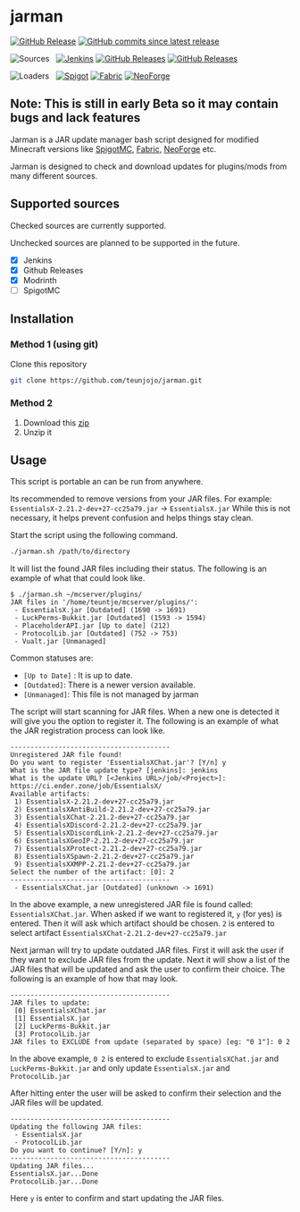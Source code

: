 # jarman

[![GitHub Release](https://img.shields.io/github/v/release/teunjojo/jarman?style=for-the-badge)](https://github.com/teunjojo/jarman/releases)
[![GitHub commits since latest release](https://img.shields.io/github/commits-since/teunjojo/jarman/latest?style=for-the-badge)](https://github.com/teunjojo/jarman/commits)

![Sources](https://img.shields.io/badge/Supported_Sources-gray?style=for-the-badge)&nbsp;&nbsp;
[![Jenkins](https://img.shields.io/badge/Jenkins-D24939?style=for-the-badge&logo=jenkins&logoColor=fff)](https://www.jenkins.io/)
[![GitHub Releases](https://img.shields.io/badge/Github-181717?style=for-the-badge&logo=github&logoColor=fff)](https://docs.github.com/en/repositories/releasing-projects-on-github)
[![GitHub Releases](https://img.shields.io/badge/Modrinth-00AF5C?style=for-the-badge&logo=modrinth&logoColor=fff)](https://modrinth.com/)

![Loaders](https://img.shields.io/badge/Supported_loaders-gray?style=for-the-badge)&nbsp;&nbsp;
[![Spigot](https://img.shields.io/badge/Spigot-ED8106?style=for-the-badge&logo=spigotmc&logoColor=fff)](https://www.spigotmc.org/)
[![Fabric](https://img.shields.io/badge/Fabric-BCB29C?style=for-the-badge&logo=fabricmc&logoColor=333)](https://fabricmc.net/)
[![NeoForge](https://img.shields.io/badge/NeoForge-d7742f?style=for-the-badge&logo=neoforge&logoColor=fff)](https://neoforged.net/)

## Note: This is still in early Beta so it may contain bugs and lack features

Jarman is a JAR update manager bash script designed for modified Minecraft versions like [SpigotMC](https://www.spigotmc.org/), [Fabric](https://fabricmc.net/), [NeoForge](https://neoforged.net/) etc.

Jarman is designed to check and download updates for plugins/mods from many different sources.

## Supported sources

Checked sources are currently supported.

Unchecked sources are planned to be supported in the future.

- [x] Jenkins
- [x] Github Releases
- [x] Modrinth
- [ ] SpigotMC

## Installation

### Method 1 (using git)

Clone this repository

``` bash
git clone https://github.com/teunjojo/jarman.git
```

### Method 2

1. Download this [zip](https://github.com/teunjojo/jarman/archive/refs/heads/main.zip)
2. Unzip it

## Usage

This script is portable an can be run from anywhere.

Its recommended to remove versions from your JAR files.
For example: `EssentialsX-2.21.2-dev+27-cc25a79.jar` -> `EssentialsX.jar`
While this is not necessary, it helps prevent confusion and helps things stay clean.

Start the script using the following command.

```bash
./jarman.sh /path/to/directory
```

It will list the found JAR files including their status. The following is an example of what that could look like.

```console
$ ./jarman.sh ~/mcserver/plugins/
JAR files in '/home/teuntje/mcserver/plugins/':
 - EssentialsX.jar [Outdated] (1690 -> 1691)
 - LuckPerms-Bukkit.jar [Outdated] (1593 -> 1594)
 - PlaceholderAPI.jar [Up to date] (212)
 - ProtocolLib.jar [Outdated] (752 -> 753)
 - Vualt.jar [Unmanaged]
```

Common statuses are:

- `[Up to Date]` : It is up to date.
- `[Outdated]`: There is a newer version available.
- `[Unmanaged]`: This file is not managed by jarman

The script will start scanning for JAR files. When a new one is detected it will give you the option to register it. The following is an example of what the JAR registration process can look like.

```console
----------------------------------------
Unregistered JAR file found!
Do you want to register 'EssentialsXChat.jar'? [Y/n] y
What is the JAR file update type? [jenkins]: jenkins
What is the update URL? [<Jenkins URL>/job/<Project>]: https://ci.ender.zone/job/EssentialsX/
Available artifacts: 
 1) EssentialsX-2.21.2-dev+27-cc25a79.jar
 2) EssentialsXAntiBuild-2.21.2-dev+27-cc25a79.jar
 3) EssentialsXChat-2.21.2-dev+27-cc25a79.jar
 4) EssentialsXDiscord-2.21.2-dev+27-cc25a79.jar
 5) EssentialsXDiscordLink-2.21.2-dev+27-cc25a79.jar
 6) EssentialsXGeoIP-2.21.2-dev+27-cc25a79.jar
 7) EssentialsXProtect-2.21.2-dev+27-cc25a79.jar
 8) EssentialsXSpawn-2.21.2-dev+27-cc25a79.jar
 9) EssentialsXXMPP-2.21.2-dev+27-cc25a79.jar
Select the number of the artifact: [0]: 2
----------------------------------------
 - EssentialsXChat.jar [Outdated] (unknown -> 1691)
```

In the above example, a new unregistered JAR file is found called: `EssentialsXChat.jar`. When asked if we want to registered it, `y` (for yes) is entered. Then it will ask which artifact should be chosen. `2` is entered to select artifact `EssentialsXChat-2.21.2-dev+27-cc25a79.jar`

Next jarman will try to update outdated JAR files. First it will ask the user if they want to exclude JAR files from the update. Next it will show a list of the JAR files that will be updated and ask the user to confirm their choice.
 The following is an example of how that may look.

```console
----------------------------------------
JAR files to update:
 [0] EssentialsXChat.jar
 [1] EssentialsX.jar
 [2] LuckPerms-Bukkit.jar
 [3] ProtocolLib.jar
JAR files to EXCLUDE from update (separated by space) [eg: "0 1"]: 0 2
```

In the above example, `0 2` is entered to exclude `EssentialsXChat.jar` and `LuckPerms-Bukkit.jar` and only update `EssentialsX.jar` and `ProtocolLib.jar`

After hitting enter the user will be asked to confirm their selection and the JAR files will be updated.

```console
----------------------------------------
Updating the following JAR files:
 - EssentialsX.jar
 - ProtocolLib.jar
Do you want to continue? [Y/n]: y
----------------------------------------
Updating JAR files...
EssentialsX.jar...Done
ProtocolLib.jar...Done
```

Here `y` is enter to confirm and start updating the JAR files.
